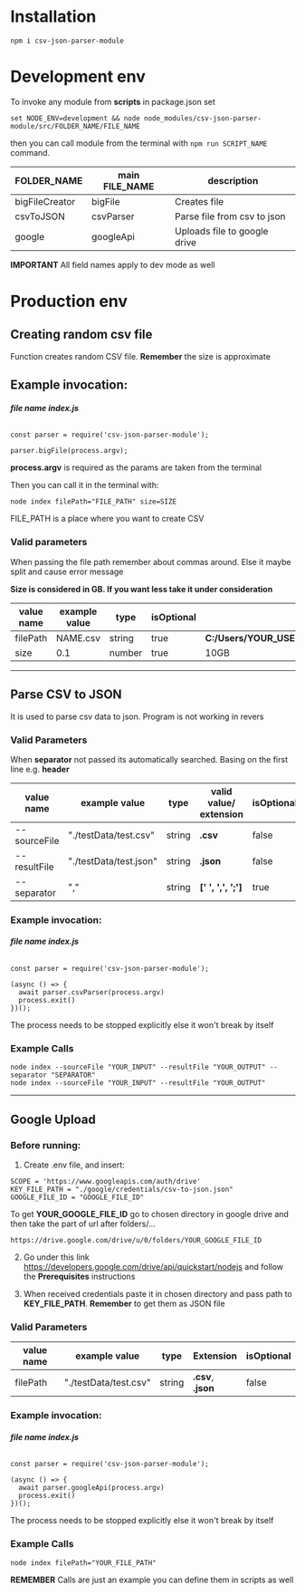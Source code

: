 # Installation

```
npm i csv-json-parser-module
```

# Development env

To invoke any module from **scripts** in package.json set

```
set NODE_ENV=development && node node_modules/csv-json-parser-module/src/FOLDER_NAME/FILE_NAME
```
then you can call module from the terminal with `npm run SCRIPT_NAME` command.

| FOLDER_NAME   | main FILE_NAME | description
| ------------- | ------------- | -------- |
| bigFileCreator | bigFile       | Creates file   |
| csvToJSON     | csvParser            | Parse file from csv to json   |
| google| googleApi| Uploads file to google drive|

**IMPORTANT** All field names apply to dev mode as well



# Production env
## Creating random csv file

Function creates random CSV file. **Remember** the size is approximate

## Example invocation:
###### __file name index.js__
```
const parser = require('csv-json-parser-module');

parser.bigFile(process.argv);
```
**process.argv** is required as the params are taken from the terminal

Then you can call it in the terminal with:

```
node index filePath="FILE_PATH" size=SIZE
```

FILE_PATH is a place where you want to create CSV


### Valid parameters

When passing the file path remember about commas around. Else it maybe split and cause error message

**Size is considered in GB. If you want less take it under consideration**

| value name    | example value | type     | isOptional| default value|
| ------------- | ------------- | -------- |--------  |--------|
| filePath      | NAME.csv       | string   |  true    |**C:/Users/YOUR_USER_NAME/Desktop/randomFile.csv**|
| size          | 0.1            | number   |  true    | 10GB|


------

## Parse CSV to JSON
It is used to parse csv data to json. Program is not working in revers

### Valid Parameters

When  **separator** not passed its automatically searched. Basing on the first line e.g. **header**

| value name    | example value         | type     | valid value/ extension | isOptional
| ------------- | -------------         | -------- |  --------              | --------  |
| --sourceFile  | "./testData/test.csv" | string   | **.csv**               | false     |
| --resultFile  | "./testData/test.json"| string   | **.json**              | false     |
| --separator   | ","                   | string   | **['   ', ',', ';']**  | true      |

### Example invocation:
###### __file name index.js__
```
const parser = require('csv-json-parser-module');

(async () => {
  await parser.csvParser(process.argv)
  process.exit()
})();
```
The process needs to be stopped explicitly else it won't break by itself

### Example Calls

```
node index --sourceFile "YOUR_INPUT" --resultFile "YOUR_OUTPUT" --separator "SEPARATOR"
node index --sourceFile "YOUR_INPUT" --resultFile "YOUR_OUTPUT"
```

---
## Google Upload

### Before running:

1. Create .env file, and insert:
  ```
  SCOPE = 'https://www.googleapis.com/auth/drive'
  KEY_FILE_PATH = "./google/credentials/csv-to-json.json"
  GOOGLE_FILE_ID = "GOOGLE_FILE_ID"
  ```
To get **YOUR_GOOGLE_FILE_ID** go to chosen directory in google drive and then take the part of url after folders/...

```
https://drive.google.com/drive/u/0/folders/YOUR_GOOGLE_FILE_ID
```

2. Go under this link https://developers.google.com/drive/api/quickstart/nodejs and follow the **Prerequisites** instructions

3. When received credentials paste it in chosen directory and pass path to **KEY_FILE_PATH**. **Remember** to get them as JSON file




### Valid Parameters

| value name    | example value         | type     | Extension   | isOptional
| ------------- | -------------         | -------- |  --------                | --------  |
| filePath      | "./testData/test.csv" | string   | **.csv**, **.json**      | false     |

### Example invocation:
###### __file name index.js__
```
const parser = require('csv-json-parser-module');

(async () => {
  await parser.googleApi(process.argv)
  process.exit()
})();
```
The process needs to be stopped explicitly else it won't break by itself


### Example Calls

```
node index filePath="YOUR_FILE_PATH"
```
**REMEMBER** Calls are just an example you can define them in scripts as well